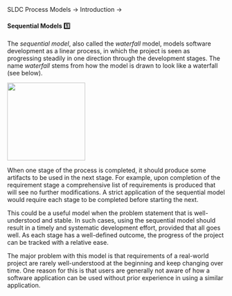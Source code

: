 <link rel="stylesheet" href="{{baseUrl}}/css/textbook.css">

<div class="website-content">

<div id="path">SLDC Process Models &rarr; Introduction &rarr;</div>

<div id="title">

#### Sequential Models :one:

</div>

<div id="body">

The _sequential model_, also called the _waterfall_ model, models software development as a linear process, in which the project is seen as progressing steadily in one direction through the development stages. The name _waterfall_ stems from how the model is drawn to look like a waterfall (see below).

<img src="{{baseUrl}}/processModels/introduction/sequentialModels/images/diagram.png" height="180" />
<p/>

When one stage of the process is completed, it should produce some artifacts to be used in the next stage. For example, upon completion of the requirement stage a comprehensive list of requirements is produced that will see no further modifications. A strict application of the sequential model would require each stage to be completed before starting the next.

This could be a useful model when the problem statement that is well-understood and stable. In such cases, using the sequential model should result in a timely and systematic development effort, provided that all goes well. As each stage has a well-defined outcome, the progress of the project can be tracked with a relative ease.

The major problem with this model is that requirements of a real-world project are rarely well-understood at the beginning and keep changing over time. One reason for this is that users are generally not aware of how a software application can be used without prior experience in using a similar application.

</div>

<div id="extras">
<div>

</div>
